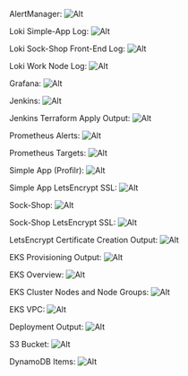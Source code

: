 AlertManager: ![Alt](/screenshots/alertmanager.png)

Loki Simple-App Log: ![Alt](/screenshots/Loki%20App%20log.png)

Loki Sock-Shop Front-End Log: ![Alt](/screenshots/Loki%20Sock-Shop.png)

Loki Work Node Log: ![Alt](/screenshots/Loki%20Worker%20Node.png)

Grafana: ![Alt](/screenshots/Grafana.png)

Jenkins: ![Alt](/screenshots/Jenkins%20server.png)

Jenkins Terraform Apply Output: ![Alt](/screenshots/Jenkins%20Output.png)

Prometheus Alerts: ![Alt](/screenshots/Prometheus%20alerts.png)

Prometheus Targets: ![Alt](/screenshots/Prometheus%20Targets.png)

Simple App (Profilr): ![Alt](</screenshots/simple%20app%20(profilr).png>)

Simple App LetsEncrypt SSL: ![Alt](/screenshots/simple%20app%20letsencrypt%20ssl.png)

Sock-Shop: ![Alt](/screenshots/sock-shop.png)

Sock-Shop LetsEncrypt SSL: ![Alt](/screenshots/sock-shop%20letsencrypt%20ssl.png)

LetsEncrypt Certificate Creation Output: ![Alt](/screenshots/LetsEncrypt%20Output.png)

EKS Provisioning Output: ![Alt](/screenshots/EKS%20Provision%20Output.png)

EKS Overview: ![Alt](/screenshots/EKS%20overview.png)

EKS Cluster Nodes and Node Groups: ![Alt](/screenshots/EKS%20Cluster%20Nodes.png)

EKS VPC: ![Alt](/screenshots/eks%20vpc.png)

Deployment Output: ![Alt](/screenshots/Deployment%20Output.png)

S3 Bucket: ![Alt](/screenshots/S3%20bucket.png)

DynamoDB Items: ![Alt](/screenshots/DynamoDB%20Items.png)
